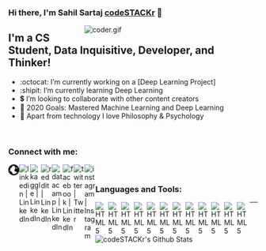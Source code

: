 ### Hi there, I'm Sahil Sartaj [codeSTACKr][website] 👋

<img align="right" alt="coder.gif" width="350px" src="https://user-images.githubusercontent.com/46869388/89207039-b899e600-d5d7-11ea-90d0-c894383d35b4.gif" />

## I'm a CS Student, Data Inquisitive, Developer, and Thinker!
- :octocat: I’m currently working on a [Deep Learning Project]
- :shipit: I’m currently learning Deep Learning 
- :heavy_dollar_sign: I’m looking to collaborate with other content creators
- :high_brightness: 2020 Goals: Mastered Machine Learning and Deep Learning
- :notebook_with_decorative_cover: Apart from technology I love Philosophy & Psychology

<br />



### Connect with me:

[<img align="left" alt="codeSTACKr.com" width="22px" src="https://raw.githubusercontent.com/iconic/open-iconic/master/svg/globe.svg" />][website]
[<img align="left" alt="linkedin | LinkedIn" width="22px" src="https://cdn.jsdelivr.net/npm/simple-icons@v3/icons/linkedin.svg" />][linkedin]
[<img align="left" alt="kaggle | LinkedIn" width="22px" src="https://user-images.githubusercontent.com/46869388/89211792-f13dbd80-d5df-11ea-8453-291e737ee28d.png" />][kaggle]
[<img align="left" alt="reddit | LinkedIn" width="22px" src="https://user-images.githubusercontent.com/46869388/89210876-82139980-d5de-11ea-8baf-23c6d5de4703.png" />][reddit]
[<img align="left" alt="datacamp | LinkedIn" width="22px" src="https://user-images.githubusercontent.com/46869388/89212016-60b3ad00-d5e0-11ea-96d9-cc326429c92b.png" />][datacamp]
[<img align="left" alt="facebook | LinkedIn" width="22px" src="https://user-images.githubusercontent.com/46869388/89210940-9fe0fe80-d5de-11ea-9611-74be26008e6a.png" />][facebook]
[<img align="left" alt="twitter | Twitter" width="22px" src="https://cdn.jsdelivr.net/npm/simple-icons@v3/icons/twitter.svg" />][twitter]
[<img align="left" alt="instagram | Instagram" width="22px" src="https://cdn.jsdelivr.net/npm/simple-icons@v3/icons/instagram.svg" />][instagram]

<br />

### Languages and Tools:

<img align="left" alt="HTML5" width="26px" src="https://user-images.githubusercontent.com/46869388/89212985-0b789b00-d5e2-11ea-94ec-09eb0be0c9f5.png" />
<img align="left" alt="HTML5" width="26px" src="https://user-images.githubusercontent.com/46869388/89213036-192e2080-d5e2-11ea-8bf5-90683a8fd056.png" />
<img align="left" alt="HTML5" width="26px" src="https://user-images.githubusercontent.com/46869388/89213175-52669080-d5e2-11ea-9e8c-affda09578fd.png" />
<img align="left" alt="HTML5" width="26px" src="https://user-images.githubusercontent.com/46869388/89213197-5beff880-d5e2-11ea-8829-3b0b44343e09.png" />
<img align="left" alt="HTML5" width="26px" src="https://user-images.githubusercontent.com/46869388/89213083-2a772d00-d5e2-11ea-8e76-70d31a1e4d77.png" />
<img align="left" alt="HTML5" width="26px" src="https://user-images.githubusercontent.com/46869388/89213117-395ddf80-d5e2-11ea-9276-ab497a033c89.jpg" />
<img align="left" alt="HTML5" width="26px" src="https://user-images.githubusercontent.com/46869388/89213146-437fde00-d5e2-11ea-8cff-f59e81d7ffef.png" />
<img align="left" alt="HTML5" width="26px" src="https://user-images.githubusercontent.com/46869388/89227611-a0d45900-d5fb-11ea-8c44-6f2eae38f447.png" />
<img align="left" alt="HTML5" width="26px" src="https://user-images.githubusercontent.com/46869388/89227639-ac278480-d5fb-11ea-8c5c-a714bbc86104.png" />
<img align="left" alt="HTML5" width="26px" src="https://user-images.githubusercontent.com/46869388/89227682-bb0e3700-d5fb-11ea-9cd2-de652358ba19.png" />
<img align="left" alt="HTML5" width="26px" src="https://user-images.githubusercontent.com/46869388/89227710-c6f9f900-d5fb-11ea-9c9e-9eddd80c4ddb.jpg" />
<img align="left" alt="HTML5" width="26px" src="https://user-images.githubusercontent.com/46869388/89227731-d37e5180-d5fb-11ea-9ea6-fcc009dbb295.png" />

---


<img align="left" alt="codeSTACKr's Github Stats" src="https://github-readme-stats.vercel.app/api?username=codeSTACKr&show_icons=true&hide_border=true" />

[website]: https://codeSTACKr.com
[linkedin]: https://www.linkedin.com/in/sssahilsartaj/
[kaggle]: https://www.kaggle.com/sahilsartaj
[stackoverflow]: https://stackoverflow.com/users/10901959/sahil-sartaj?tab=profile
[twitter]: https://twitter.com/SahilSartaj4
[instagram]: https://www.instagram.com/sssahil_sartaj/?hl=en
[facebook]: https://www.facebook.com/sssahilsartaj
[reddit]: https://www.reddit.com/user/sssartaj
[datacamp]: https://www.datacamp.com/profile/sssartaj

